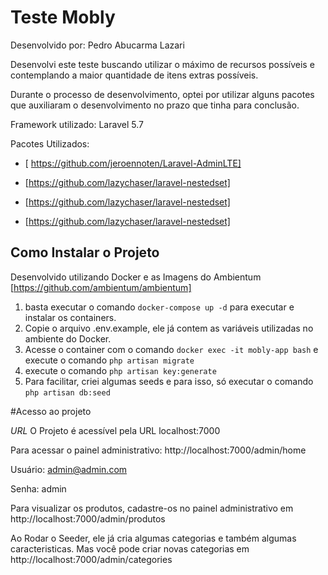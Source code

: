 # Teste Mobly 

Desenvolvido por: Pedro Abucarma Lazari

Desenvolvi este teste buscando utilizar o máximo de recursos possíveis e contemplando a maior quantidade de itens extras possíveis.

Durante o processo de desenvolvimento, optei por utilizar alguns pacotes que auxiliaram o desenvolvimento no prazo que tinha para conclusão.

Framework utilizado: Laravel 5.7

Pacotes Utilizados:

- [ https://github.com/jeroennoten/Laravel-AdminLTE]

- [https://github.com/lazychaser/laravel-nestedset]

- [https://github.com/lazychaser/laravel-nestedset]

- [https://github.com/lazychaser/laravel-nestedset]


## Como Instalar o Projeto

Desenvolvido utilizando Docker e as Imagens do Ambientum [https://github.com/ambientum/ambientum] 

1. basta executar o comando `docker-compose up -d` para executar e instalar os containers.
2. Copie o arquivo .env.example, ele já contem as variáveis utilizadas no ambiente do Docker.
3.  Acesse o container com o comando `docker exec -it mobly-app bash` e execute o comando `php artisan migrate`
4. execute o comando `php artisan key:generate`
4. Para facilitar, criei algumas seeds e para isso, só executar o comando `php artisan db:seed`

#Acesso ao projeto

*URL* O Projeto é acessível pela URL localhost:7000


Para acessar o painel administrativo: http://localhost:7000/admin/home

Usuário: admin@admin.com

Senha: admin

Para visualizar os produtos, cadastre-os no painel administrativo em http://localhost:7000/admin/produtos

Ao Rodar o Seeder, ele já cria algumas categorias e também algumas caracteristicas. Mas você pode criar novas categorias em http://localhost:7000/admin/categories

